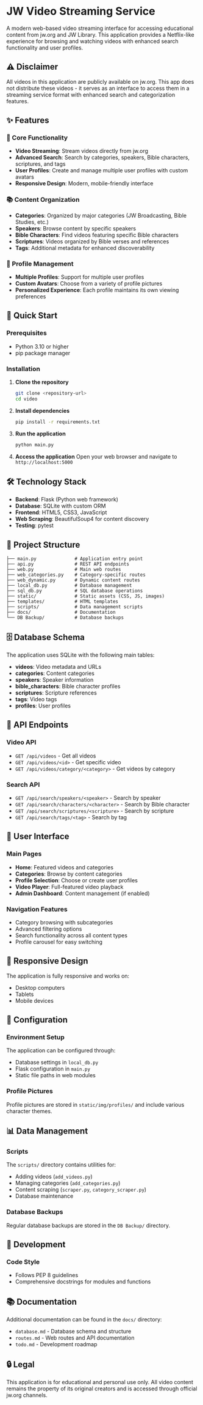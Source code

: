 # JW Video Streaming Service

A modern web-based video streaming interface for accessing educational content from jw.org and JW Library. This application provides a Netflix-like experience for browsing and watching videos with enhanced search functionality and user profiles.

## ⚠️ Disclaimer

All videos in this application are publicly available on jw.org. This app does not distribute these videos - it serves as an interface to access them in a streaming service format with enhanced search and categorization features.

## ✨ Features

### 🎯 Core Functionality
- **Video Streaming**: Stream videos directly from jw.org
- **Advanced Search**: Search by categories, speakers, Bible characters, scriptures, and tags
- **User Profiles**: Create and manage multiple user profiles with custom avatars
- **Responsive Design**: Modern, mobile-friendly interface

### 📚 Content Organization
- **Categories**: Organized by major categories (JW Broadcasting, Bible Studies, etc.)
- **Speakers**: Browse content by specific speakers
- **Bible Characters**: Find videos featuring specific Bible characters
- **Scriptures**: Videos organized by Bible verses and references
- **Tags**: Additional metadata for enhanced discoverability

### 👤 Profile Management
- **Multiple Profiles**: Support for multiple user profiles
- **Custom Avatars**: Choose from a variety of profile pictures
- **Personalized Experience**: Each profile maintains its own viewing preferences

## 🚀 Quick Start

### Prerequisites
- Python 3.10 or higher
- pip package manager

### Installation

1. **Clone the repository**
   ```bash
   git clone <repository-url>
   cd video
   ```

2. **Install dependencies**
   ```bash
   pip install -r requirements.txt
   ```

3. **Run the application**
   ```bash
   python main.py
   ```

4. **Access the application**
   Open your web browser and navigate to `http://localhost:5000`

## 🛠️ Technology Stack

- **Backend**: Flask (Python web framework)
- **Database**: SQLite with custom ORM
- **Frontend**: HTML5, CSS3, JavaScript
- **Web Scraping**: BeautifulSoup4 for content discovery
- **Testing**: pytest

## 📁 Project Structure

```
├── main.py              # Application entry point
├── api.py               # REST API endpoints
├── web.py               # Main web routes
├── web_categories.py    # Category-specific routes
├── web_dynamic.py       # Dynamic content routes
├── local_db.py          # Database management
├── sql_db.py            # SQL database operations
├── static/              # Static assets (CSS, JS, images)
├── templates/           # HTML templates
├── scripts/             # Data management scripts
├── docs/                # Documentation
└── DB Backup/           # Database backups
```

## 🗄️ Database Schema

The application uses SQLite with the following main tables:
- **videos**: Video metadata and URLs
- **categories**: Content categories
- **speakers**: Speaker information
- **bible_characters**: Bible character profiles
- **scriptures**: Scripture references
- **tags**: Video tags
- **profiles**: User profiles

## 🔌 API Endpoints

### Video API
- `GET /api/videos` - Get all videos
- `GET /api/videos/<id>` - Get specific video
- `GET /api/videos/category/<category>` - Get videos by category

### Search API
- `GET /api/search/speakers/<speaker>` - Search by speaker
- `GET /api/search/characters/<character>` - Search by Bible character
- `GET /api/search/scriptures/<scripture>` - Search by scripture
- `GET /api/search/tags/<tag>` - Search by tag

## 🎨 User Interface

### Main Pages
- **Home**: Featured videos and categories
- **Categories**: Browse by content categories
- **Profile Selection**: Choose or create user profiles
- **Video Player**: Full-featured video playback
- **Admin Dashboard**: Content management (if enabled)

### Navigation Features
- Category browsing with subcategories
- Advanced filtering options
- Search functionality across all content types
- Profile carousel for easy switching

## 📱 Responsive Design

The application is fully responsive and works on:
- Desktop computers
- Tablets
- Mobile devices

## 🔧 Configuration

### Environment Setup
The application can be configured through:
- Database settings in `local_db.py`
- Flask configuration in `main.py`
- Static file paths in web modules

### Profile Pictures
Profile pictures are stored in `static/img/profiles/` and include various character themes.

## 📊 Data Management

### Scripts
The `scripts/` directory contains utilities for:
- Adding videos (`add_videos.py`)
- Managing categories (`add_categories.py`)
- Content scraping (`scraper.py`, `category_scraper.py`)
- Database maintenance

### Database Backups
Regular database backups are stored in the `DB Backup/` directory.

## 📝 Development

### Code Style
- Follows PEP 8 guidelines
- Comprehensive docstrings for modules and functions

## 📚 Documentation

Additional documentation can be found in the `docs/` directory:
- `database.md` - Database schema and structure
- `routes.md` - Web routes and API documentation
- `todo.md` - Development roadmap

## 🔒 Legal

This application is for educational and personal use only. All video content remains the property of its original creators and is accessed through official jw.org channels.

